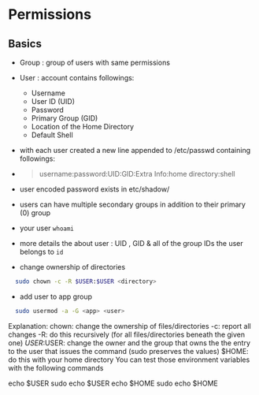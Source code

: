 # Permissions

## Basics
- Group : group of users with same permissions
- User : account contains followings:
    - Username
    - User ID (UID)
    - Password
    - Primary Group (GID)
    - Location of the Home Directory
    - Default Shell
    
- with each user created a new line appended to /etc/passwd containing followings:
- > username:password:UID:GID:Extra Info:home directory:shell

- user encoded password exists in etc/shadow/

- users can have multiple secondary groups in addition to their primary (0) group


- your user
` whoami `
- more details the about user : UID , GID & all of the group IDs the user belongs to
` id `

- change ownership of directories
```bash
  sudo chown -c -R $USER:$USER <directory>
```
- add user to app group
```bash
  sudo usermod -a -G <app> <user>
```
Explanation:
chown: change the ownership of files/directories
-c: report all changes
-R: do this recursively (for all files/directories beneath the given one)
$USER:$USER: change the owner and the group that owns the the entry to the user that issues the command (sudo preserves the values)
$HOME: do this with your home directory
You can test those environment variables with the following commands

echo $USER
sudo echo $USER
echo $HOME
sudo echo $HOME
